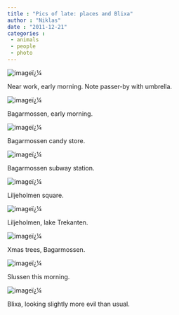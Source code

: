```yaml
---
title : "Pics of late: places and Blixa"
author : "Niklas"
date : "2011-12-21"
categories : 
 - animals
 - people
 - photo
---
```


![image](https://niklasblog.com/wp-content/wpid-CameraZOOM-20111219082029739.jpg "CameraZOOM-20111219082029739.jpg")ï¿¼

Near work, early morning. Note passer-by with umbrella.

![image](https://niklasblog.com/wp-content/wpid-CameraZOOM-20111219174309063.jpg "CameraZOOM-20111219174309063.jpg")ï¿¼

Bagarmossen, early morning.

![image](https://niklasblog.com/wp-content/wpid-CameraZOOM-20111219195047265.jpg "CameraZOOM-20111219195047265.jpg")ï¿¼

Bagarmossen candy store.

![image](https://niklasblog.com/wp-content/wpid-CameraZOOM-20111220075317649.jpg "CameraZOOM-20111220075317649.jpg")ï¿¼

Bagarmossen subway station.

![image](https://niklasblog.com/wp-content/wpid-CameraZOOM-20111220131402892.jpg "CameraZOOM-20111220131402892.jpg")ï¿¼

Liljeholmen square.

![image](https://niklasblog.com/wp-content/wpid-CameraZOOM-20111220131657040.jpg "CameraZOOM-20111220131657040.jpg")ï¿¼

Liljeholmen, lake Trekanten.

![image](https://niklasblog.com/wp-content/wpid-CameraZOOM-20111220173454627.jpg "CameraZOOM-20111220173454627.jpg")ï¿¼

Xmas trees, Bagarmossen.

![image](https://niklasblog.com/wp-content/wpid-CameraZOOM-20111221080703391.jpg "CameraZOOM-20111221080703391.jpg")ï¿¼

Slussen this morning.

![image](https://niklasblog.com/wp-content/wpid-CameraZOOM-20111220235446994.jpg "CameraZOOM-20111220235446994.jpg")ï¿¼

Blixa, looking slightly more evil than usual.
